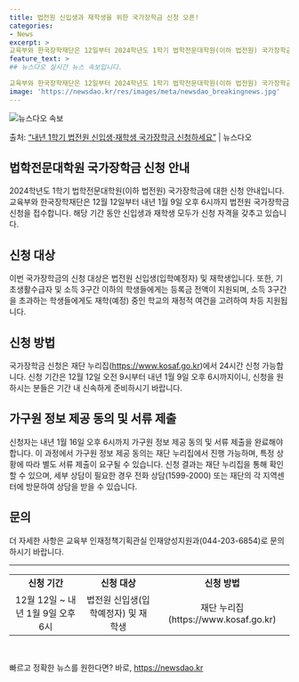 ```yaml
---
title: 법전원 신입생과 재학생을 위한 국가장학금 신청 오픈!
categories:
- News
excerpt: >
교육부와 한국장학재단은 12일부터 2024학년도 1학기 법학전문대학원(이하 법전원) 국가장학금 신청을 접수받…
feature_text: >
## 뉴스다오 실시간 뉴스 속보입니다.

교육부와 한국장학재단은 12일부터 2024학년도 1학기 법학전문대학원(이하 법전원) 국가장학금 신청을 접수받…
image: 'https://newsdao.kr/res/images/meta/newsdao_breakingnews.jpg'
---
```


![뉴스다오 속보](https://newsdao.kr/res/images/meta/newsdao_breakingnews.jpg)

<p>출처: <a href="https://newsdao.kr/2778" rel="dofollow">“내년 1학기 법전원 신입생·재학생 국가장학금 신청하세요”</a> | 뉴스다오</p>

<h2>법학전문대학원 국가장학금 신청 안내</h2>

<p data-ke-size="size16">2024학년도 1학기 법학전문대학원(이하 법전원) 국가장학금에 대한 신청 안내입니다. 교육부와 한국장학재단은 12월 12일부터 내년 1월 9일 오후 6시까지 법전원 국가장학금 신청을 접수합니다. 해당 기간 동안 신입생과 재학생 모두가 신청 자격을 갖추고 있습니다.</p>

<h2 data-ke-size="size26">신청 대상</h2>

<p>이번 국가장학금의 신청 대상은 법전원 신입생(입학예정자) 및 재학생입니다. 또한, 기초생활수급자 및 소득 3구간 이하의 학생들에게는 등록금 전액이 지원되며, 소득 3구간을 초과하는 학생들에게도 재학(예정) 중인 학교의 재정적 여건을 고려하여 차등 지원됩니다.</p>

<h2 data-ke-size="size26">신청 방법</h2>

<p>국가장학금 신청은 재단 누리집(<a href="https://www.kosaf.go.kr">https://www.kosaf.go.kr</a>)에서 24시간 신청 가능합니다. 신청 기간은 12월 12일 오전 9시부터 내년 1월 9일 오후 6시까지이니, 신청을 원하시는 분들은 기간 내 신속하게 준비하시기 바랍니다.</p>

<h2 data-ke-size="size26">가구원 정보 제공 동의 및 서류 제출</h2>

<p>신청자는 내년 1월 16일 오후 6시까지 가구원 정보 제공 동의 및 서류 제출을 완료해야 합니다. 이 과정에서 가구원 정보 제공 동의는 재단 누리집에서 진행 가능하며, 특정 상황에 따라 별도 서류 제출이 요구될 수 있습니다. 신청 결과는 재단 누리집을 통해 확인할 수 있으며, 세부 상담이 필요한 경우 전화 상담(1599-2000) 또는 재단의 각 지역센터에 방문하여 상담을 받을 수 있습니다.</p>

<h2 data-ke-size="size26">문의</h2>

<p>더 자세한 사항은 교육부 인재정책기획관실 인재양성지원과(044-203-6854)로 문의하시기 바랍니다.</p>

<hr data-ke-size="size16">

<table>
	<tr>
		<td style="text-align: center; height: 17px;"><b>신청 기간</b></td>
		<td style="text-align: center; height: 17px;"><b>신청 대상</b></td>
		<td style="text-align: center; height: 17px;"><b>신청 방법</b></td>
	</tr>
	<tr>
		<td style="text-align: center; height: 17px;">12월 12일 ~ 내년 1월 9일 오후 6시</td>
		<td style="text-align: center; height: 17px;">법전원 신입생(입학예정자) 및 재학생</td>
		<td style="text-align: center; height: 17px;">재단 누리집(https://www.kosaf.go.kr)</td>
	</tr>
</table>

<p data-ke-size="size16">&nbsp;</p> 

빠르고 정확한 뉴스를 원한다면? 바로, <a href="https://newsdao.kr" rel="dofollow">https://newsdao.kr</a>


    
